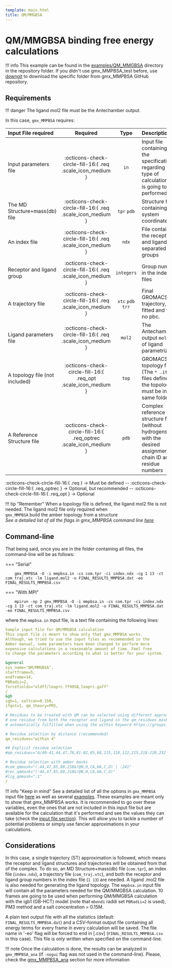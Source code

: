 ```yaml
---
template: main.html
title: QM/MMGBSA
---
```


# QM/MMGBSA binding free energy calculations

!!! info
    This example can be found in the [examples/QM_MMGBSA][6] directory in the repository folder. If you didn't
    use gmx_MMPBSA_test before, use [downgit](https://downgit.github.io/#/home) to download the specific folder from 
    gmx_MMPBSA GitHub repository.


## Requirements
!!! danger
    The ligand mol2 file must be the Antechamber output.

In this case, `gmx_MMPBSA` requires:

| Input File required            |                             Required                              |       Type        | Description                                                                                                      |
|:-------------------------------|:-----------------------------------------------------------------:|:-----------------:|:-----------------------------------------------------------------------------------------------------------------|
| Input parameters file          |    :octicons-check-circle-fill-16:{ .req .scale_icon_medium }     |       `in`        | Input file containing all the specifications regarding the type of calculation that is going to be performed     |
| The MD Structure+mass(db) file |    :octicons-check-circle-fill-16:{ .req .scale_icon_medium }     |    `tpr` `pdb`    | Structure file containing the system coordinates                                                                 |
| An index file                  |    :octicons-check-circle-fill-16:{ .req .scale_icon_medium }     |       `ndx`       | File containing the receptor and ligand in separated groups                                                      |
| Receptor and ligand group      |    :octicons-check-circle-fill-16:{ .req .scale_icon_medium }     |    `integers`     | Group numbers in the index files                                                                                 |
| A trajectory file              |    :octicons-check-circle-fill-16:{ .req .scale_icon_medium }     | `xtc` `pdb` `trr` | Final GROMACS MD trajectory, fitted and with no pbc.                                                             |
| Ligand parameters file         |    :octicons-check-circle-fill-16:{ .req .scale_icon_medium }     |      `mol2`       | The Antechamber output  `mol2` file of ligand parametrization                                                    |
| A topology file (not included) |  :octicons-check-circle-fill-16:{ .req_opt .scale_icon_medium }   |       `top`       | GROMACS topology file (The `* .itp` files defined in the topology must be in the same folder                     |
| A Reference Structure file     | :octicons-check-circle-fill-16:{ .req_optrec .scale_icon_medium } |       `pdb`       | Complex reference structure file (without hydrogens) with the desired assignment of chain ID and residue numbers |
              
:octicons-check-circle-fill-16:{ .req } -> Must be defined -- :octicons-check-circle-fill-16:{ .req_optrec } -> 
Optional, but recommended -- :octicons-check-circle-fill-16:{ .req_opt } -> Optional

!!! tip "Remember"
    When a topology file is defined, the ligand mol2 file is not needed. The ligand mol2 file only required when  
    `gmx_MMPBSA` build the amber topology from a structure  
_See a detailed list of all the flags in gmx_MMPBSA command line [here][1]_

## Command-line
That being said, once you are in the folder containing all files, the command-line will be as follows:

=== "Serial"

        gmx_MMPBSA -O -i mmpbsa.in -cs com.tpr -ci index.ndx -cg 1 13 -ct com_traj.xtc -lm ligand.mol2 -o FINAL_RESULTS_MMPBSA.dat -eo FINAL_RESULTS_MMPBSA.csv

=== "With MPI"

        mpirun -np 2 gmx_MMPBSA -O -i mmpbsa.in -cs com.tpr -ci index.ndx -cg 1 13 -ct com_traj.xtc -lm ligand.mol2 -o FINAL_RESULTS_MMPBSA.dat -eo FINAL_RESULTS_MMPBSA.csv

where the `mmpbsa.in` input file, is a text file containing the following lines:

``` yaml linenums="1" title="Sample input file for QM/MMGBSA calculation"
Sample input file for QM/MMGBSA calculation
This input file is meant to show only that gmx_MMPBSA works. 
Although, we tried to use the input files as recommended in the
Amber manual, some parameters have been changed to perform more 
expensive calculations in a reasonable amount of time. Feel free 
to change the parameters according to what is better for your system.

&general
sys_name="QM/MMGBSA",
startframe=5,
endframe=14,
PBRadii=2,
forcefields="oldff/leaprc.ff99SB,leaprc.gaff"
/
&gb
igb=1, saltcon=0.150,
ifqnt=1, qm_theory=PM3,

# Residues to be treated with QM can be selected using different approaches. Please, make sure to include at least 
# one residue from both the receptor and ligand in the qm_residues mask when using 'ifqnt'. This requirement is 
# automatically fulfilled when using the within keyword https://groups.google.com/g/gmx_mmpbsa/c/GNb4q4YGCH8

# Residue selection by distance (recommended)
qm_residues="within 4"

## Explicit residue selection
#qm_residues="A/40-41,44,47,78,81-82,85,88,115,118,122,215,218-220,232 B/241"

# Residue selection with amber masks
#com_qmmask="(:44,47,85,88,218&!@N,H,CA,HA,C,O) | :241"
#rec_qmmask="(:44,47,85,88,218&!@N,H,CA,HA,C,O)"
#lig_qmmask=":1"
/
```

!!! info "Keep in mind"
    See a detailed list of all the options in `gmx_MMPBSA` input file [here][2] as well as several [examples][3]. 
    These examples are meant only to show that gmx_MMPBSA works. It is recommended to go over these variables, even 
    the ones that are not included in this input file but are available for the calculation that it's performed and
    see the values they can take (check the [input file section](../../input_file.md)). This will allow you to 
    tackle a number of potential problems or simply use fancier approximations in your calculations.

## Considerations
In this case, a single trajectory (ST) approximation is followed, which means the receptor and ligand structures and 
trajectories will be obtained from that of the complex. To do so, an MD Structure+mass(db) file (`com.tpr`), an index file (`index.ndx`),
a trajectory file (`com_traj.xtc`), and both the receptor and ligand group numbers in the index file (`1 13`) are needed.
A ligand .mol2 file is also needed for generating the ligand topology. The `mmpbsa.in` input file will contain all 
the parameters needed for the QM/MMGBSA calculation. 10 frames are going to be used when performing QM/MMGBSA 
calculation with the igb1 (GB-HCT) model (note that `mbondi` raddi set `PBRadii=2` 
is used), PM3 method and a salt concentration = 0.15M.

A plain text output file with all the statistics (default: `FINAL_RESULTS_MMPBSA.dat`) and a CSV-format 
output file containing all energy terms for every frame in every calculation will be saved. The file name in 
'-eo' flag will be forced to end in [.csv] (`FINAL_RESULTS_MMPBSA.csv` in this case). This file is only written when 
specified on the command-line.

!!! note
    Once the calculation is done, the results can be analyzed in `gmx_MMPBSA_ana` (if `-nogui` flag was not used in the command-line). 
    Please, check the [gmx_MMPBSA_ana][5] section for more information
  
  [1]: ../../gmx_MMPBSA_command-line.md#gmx_mmpbsa-command-line
  [2]: ../../input_file.md#the-input-file
  [3]: ../../input_file.md#sample-input-files
  [5]: ../../analyzer.md#gmx_mmpbsa_ana-the-analyzer-tool
  [6]: https://github.com/Valdes-Tresanco-MS/gmx_MMPBSA/tree/master/examples/QM_MMGBSA
  [7]: ../../gmx_MMPBSA_test.md#gmx_mmpbsa_test-command-line
